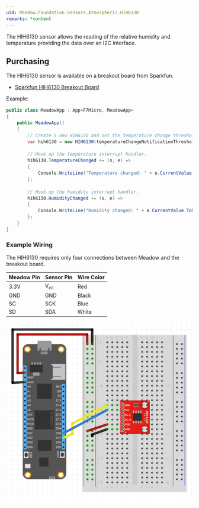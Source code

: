 ```yaml
---
uid: Meadow.Foundation.Sensors.Atmospheric.HIH6130
remarks: *content
---
```


The HIH6130 sensor allows the reading of the relative humidity and temperature providing the data over an I2C interface.

## Purchasing

The HIH6130 sensor is available on a breakout board from Sparkfun.

* [Sparkfun HIH6130 Breakout Board](https://www.sparkfun.com/products/11295)

Example:

```csharp
public class MeadowApp : App<F7Micro, MeadowApp>
{
    public MeadowApp()
    {
        // Create a new HIH6130 and set the temperature change threshold to half a degree.
        var hih6130 = new HIH6130(temperatureChangeNotificationThreshold: 0.5F);
        
        // Hook up the temperature interrupt handler.            
        hih6130.TemperatureChanged += (s, e) =>
        {
            Console.WriteLine("Temperature changed: " + e.CurrentValue.ToString("f2"));
        };
        
        // Hook up the humidity interrupt handler.
        hih6130.HumidityChanged += (s, e) =>
        {
            Console.WriteLine("Humidity changed: " + e.CurrentValue.ToString("f2"));
        };
    }
}
```

### Example Wiring

The HIH6130 requires only four connections between Meadow and the breakout board.

| Meadow Pin   | Sensor Pin     | Wire Color |
|--------------|----------------|------------|
| 3.3V         | V<sub>cc</sub> | Red        |
| GND          | GND            | Black      |
| SC           | SCK            | Blue       |
| SD           | SDA            | White      |

![](../../API_Assets/Meadow.Foundation.Sensors.Atmospheric.HIH6130/HIH6130.svg)